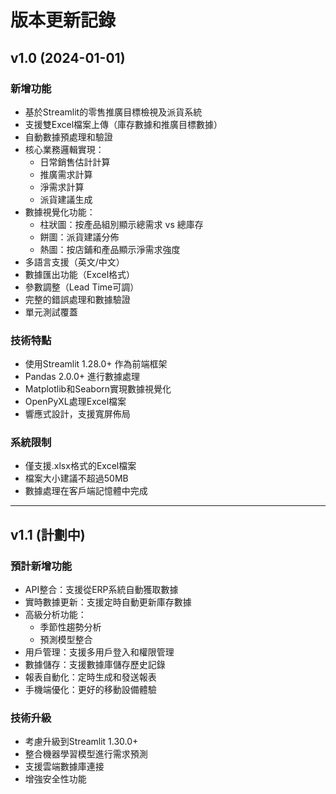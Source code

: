 # 版本更新記錄

## v1.0 (2024-01-01)
### 新增功能
- 基於Streamlit的零售推廣目標檢視及派貨系統
- 支援雙Excel檔案上傳（庫存數據和推廣目標數據）
- 自動數據預處理和驗證
- 核心業務邏輯實現：
  - 日常銷售估計計算
  - 推廣需求計算
  - 淨需求計算
  - 派貨建議生成
- 數據視覺化功能：
  - 柱狀圖：按產品組別顯示總需求 vs 總庫存
  - 餅圖：派貨建議分佈
  - 熱圖：按店鋪和產品顯示淨需求強度
- 多語言支援（英文/中文）
- 數據匯出功能（Excel格式）
- 參數調整（Lead Time可調）
- 完整的錯誤處理和數據驗證
- 單元測試覆蓋

### 技術特點
- 使用Streamlit 1.28.0+ 作為前端框架
- Pandas 2.0.0+ 進行數據處理
- Matplotlib和Seaborn實現數據視覺化
- OpenPyXL處理Excel檔案
- 響應式設計，支援寬屏佈局

### 系統限制
- 僅支援.xlsx格式的Excel檔案
- 檔案大小建議不超過50MB
- 數據處理在客戶端記憶體中完成

---

## v1.1 (計劃中)
### 預計新增功能
- API整合：支援從ERP系統自動獲取數據
- 實時數據更新：支援定時自動更新庫存數據
- 高級分析功能：
  - 季節性趨勢分析
  - 預測模型整合
- 用戶管理：支援多用戶登入和權限管理
- 數據儲存：支援數據庫儲存歷史記錄
- 報表自動化：定時生成和發送報表
- 手機端優化：更好的移動設備體驗

### 技術升級
- 考慮升級到Streamlit 1.30.0+
- 整合機器學習模型進行需求預測
- 支援雲端數據庫連接
- 增強安全性功能